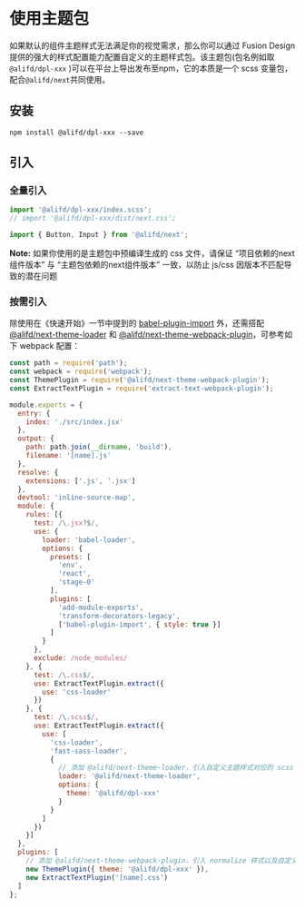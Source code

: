# 使用主题包

如果默认的组件主题样式无法满足你的视觉需求，那么你可以通过 Fusion Design 提供的强大的样式配置能力配置自定义的主题样式包。该主题包(包名例如取 `@alifd/dpl-xxx` )可以在平台上导出发布至npm，它的本质是一个 scss 变量包，配合`@alifd/next`共同使用。

## 安装　

```
npm install @alifd/dpl-xxx --save
```

## 引入

### 全量引入

``` js
import '@alifd/dpl-xxx/index.scss';
// import '@alifd/dpl-xxx/dist/next.css';

import { Button, Input } from '@alifd/next';
```

**Note:** 如果你使用的是主题包中预编译生成的 css 文件，请保证 “项目依赖的next组件版本” 与 “主题包依赖的next组件版本” 一致，以防止 js/css 因版本不匹配导致的潜在问题

### 按需引入
除使用在《快速开始》一节中提到的 [babel-plugin-import](https://github.com/ant-design/babel-plugin-import) 外，还需搭配 [@alifd/next-theme-loader](https://github.com/alibaba-fusion/next-theme-loader) 和 [@alifd/next-theme-webpack-plugin](https://github.com/alibaba-fusion/next-theme-webpack-plugin)，可参考如下 webpack 配置：

``` js
const path = require('path');
const webpack = require('webpack');
const ThemePlugin = require('@alifd/next-theme-webpack-plugin');
const ExtractTextPlugin = require('extract-text-webpack-plugin');

module.exports = {
  entry: {
    index: './src/index.jsx'
  },
  output: {
    path: path.join(__dirname, 'build'),
    filename: '[name].js'
  },
  resolve: {
    extensions: ['.js', '.jsx']
  },
  devtool: 'inline-source-map',
  module: {
    rules: [{
      test: /\.jsx?$/,
      use: {
        loader: 'babel-loader',
        options: {
          presets: [
            'env',
            'react',
            'stage-0'
          ],
          plugins: [
            'add-module-exports',
            'transform-decorators-legacy',
            ['babel-plugin-import', { style: true }]
          ]
        }
      },
      exclude: /node_modules/
    }, {
      test: /\.css$/,
      use: ExtractTextPlugin.extract({
        use: 'css-loader'
      })
    }, {
      test: /\.scss$/,
      use: ExtractTextPlugin.extract({
        use: [
          'css-loader',
          'fast-sass-loader',
          {
            // 添加 @alifd/next-theme-loader，引入自定义主题样式对应的 scss 变量
            loader: '@alifd/next-theme-loader',
            options: {
              theme: '@alifd/dpl-xxx'
            }
          }
        ]
      })
    }]
  },
  plugins: [
    // 添加 @alifd/next-theme-webpack-plugin，引入 normalize 样式以及自定义 icon 定义
    new ThemePlugin({ theme: '@alifd/dpl-xxx' }),
    new ExtractTextPlugin('[name].css')
  ]
};
```
